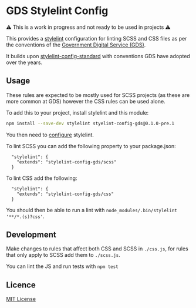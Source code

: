# GDS Stylelint Config

⚠ This is a work in progress and not ready to be used in projects ⚠️

This provides a [stylelint](https://stylelint.io/) configuration for linting
SCSS and CSS files as per the conventions of the [Government Digital Service
(GDS)](https://www.gov.uk/government/organisations/government-digital-service).

It builds upon [stylelint-config-standard][] with conventions GDS have adopted
over the years.

[stylelint-config-standard]: https://github.com/stylelint/stylelint-config-standard

## Usage

These rules are expected to be mostly used for SCSS projects (as these are more
common at GDS) however the CSS rules can be used alone.

To add this to your project, install stylelint and this module:

```bash
npm install --save-dev stylelint styelint-config-gds@0.1.0-pre.1
```

You then need to [configure](https://stylelint.io/user-guide/configure)
stylelint.

To lint SCSS you can add the following property to your package.json:

```
  "stylelint": {
    "extends": "stylelint-config-gds/scss"
  }
```

To lint CSS add the following:

```
  "stylelint": {
    "extends": "stylelint-config-gds/css"
  }
```

You should then be able to run a lint with
`node_modules/.bin/stylelint '**/*.(s)?css'`.

## Development

Make changes to rules that affect both CSS and SCSS in `./css.js`, for rules
that only apply to SCSS add them to `./scss.js`.

You can lint the JS and run tests with `npm test`

## Licence

[MIT License](LICENCE)
